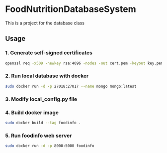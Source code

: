 # FoodNutritionDatabaseSystem
This is a project for the database class

## Usage
### 1. Generate self-signed certificates
```bash
openssl req -x509 -newkey rsa:4096 -nodes -out cert.pem -keyout key.pem -days 365
```

### 2. Run local database with docker
```bash
sudo docker run -d -p 27018:27017 --name mongo mongo:latest
```
### 3. Modify local_config.py file


### 4. Build docker image
```bash
sudo docker build --tag foodinfo .
```

### 5. Run foodinfo web server
```bash
sudo docker run -d -p 8000:5000 foodinfo
```
